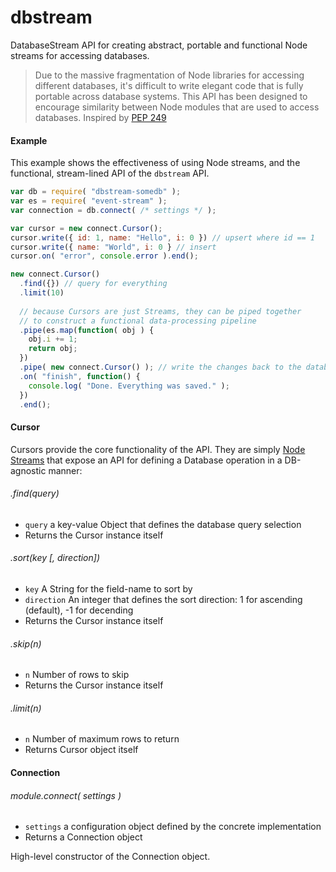 dbstream
========

DatabaseStream API for creating abstract, portable and functional Node streams for accessing databases.

> Due to the massive fragmentation of Node libraries for accessing different databases, it's difficult to write elegant code that is fully portable across database systems. This API has been designed to encourage similarity between Node modules that are used to access databases. Inspired by [PEP 249](http://legacy.python.org/dev/peps/pep-0249/)

#### Example

This example shows the effectiveness of using Node streams, and the functional, stream-lined API of the `dbstream` API.

```javascript
var db = require( "dbstream-somedb" );
var es = require( "event-stream" );
var connection = db.connect( /* settings */ );

var cursor = new connect.Cursor(); 
cursor.write({ id: 1, name: "Hello", i: 0 }) // upsert where id == 1
cursor.write({ name: "World", i: 0 } // insert
cursor.on( "error", console.error ).end();

new connect.Cursor()
  .find({}) // query for everything
  .limit(10)
  
  // because Cursors are just Streams, they can be piped together
  // to construct a functional data-processing pipeline
  .pipe(es.map(function( obj ) {
    obj.i += 1;
    return obj;
  })
  .pipe( new connect.Cursor() ); // write the changes back to the database with a new cursor
  .on( "finish", function() {
    console.log( "Done. Everything was saved." );
  })
  .end();
```

#### Cursor

Cursors provide the core functionality of the API. They are simply [Node Streams](http://nodejs.org/api/stream.html#stream_class_stream_duplex) that expose an API for defining a Database operation in a DB-agnostic manner:

###### .find(query)

* `query` a key-value Object that defines the database query selection
* Returns the Cursor instance itself


###### .sort(key [, direction])

* `key` A String for the field-name to sort by
* `direction` An integer that defines the sort direction: 1 for ascending (default), -1 for decending
* Returns the Cursor instance itself

###### .skip(n)

* `n` Number of rows to skip
* Returns the Cursor instance itself


###### .limit(n)

* `n` Number of maximum rows to return
* Returns Cursor object itself

#### Connection

###### module.connect( settings )

* `settings` a configuration object defined by the concrete implementation
* Returns a Connection object 

High-level constructor of the Connection object. 

